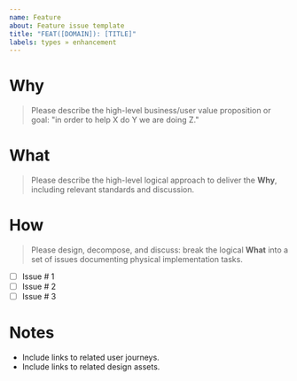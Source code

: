 ```yaml
---
name: Feature
about: Feature issue template
title: "FEAT([DOMAIN]): [TITLE]"
labels: types » enhancement
---
```


# Why

> Please describe the high-level business/user value proposition or goal: "in order to help X do Y we are doing Z."

# What

> Please describe the high-level logical approach to deliver the **Why**, including relevant standards and discussion.

# How

> Please design, decompose, and discuss: break the logical **What** into a set of issues documenting physical implementation tasks.

- [ ] Issue # 1
- [ ] Issue # 2
- [ ] Issue # 3

# Notes

- Include links to related user journeys.
- Include links to related design assets.
